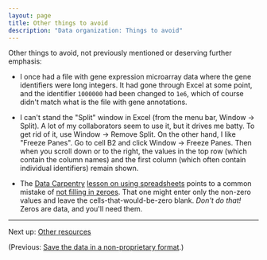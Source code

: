```yaml
---
layout: page
title: Other things to avoid
description: "Data organization: Things to avoid"
---
```


Other things to avoid, not previously mentioned or deserving further emphasis:

- I once had a file with gene expression microarray data where the gene
  identifiers were long integers. It had gone through Excel at some
  point, and the identifier `1000000` had been changed to `1e6`, which
  of course didn't match what is the file with gene annotations.

- I can't stand the "Split" window in Excel (from the menu bar, Window
  → Split). A lot of my collaborators seem to use it, but it drives me
  batty. To get rid of it, use Window → Remove Split. On the other
  hand, I like "Freeze Panes". Go to cell B2 and click Window → Freeze
  Panes. Then when you scroll down or to the right, the values in the
  top row (which contain the column names) and the first column (which
  often contain individual identifiers) remain shown.

- The [Data Carpentry](http://datacarpentry.org/)
  [lesson on using spreadsheets](https://github.com/datacarpentry/excel-ecology)
  points to a common mistake of
  [not filling in zeroes](https://github.com/datacarpentry/excel-ecology/blob/gh-pages/02-common-mistakes.md).
  That one might enter only the non-zero values and leave the
  cells-that-would-be-zero blank. *Don't do that!* Zeros are data, and
  you'll need them.

---

Next up: [Other resources](resources.html)

(Previous: [Save the data in a non-proprietary format](csv_files.html).)
